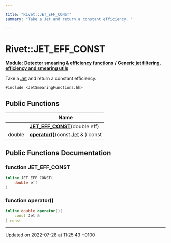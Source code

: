 ```yaml
---

title: "Rivet::JET_EFF_CONST"
summary: "Take a Jet and return a constant efficiency. "

---
```


# Rivet::JET_EFF_CONST

**Module:** **[Detector smearing & efficiency functions](http://example.org/modules/group__smearing/)** **/** **[Generic jet filtering, efficiency and smearing utils](http://example.org/modules/group__smearing__particle/)**



Take a <a href="http://example.org/classes/classrivet_1_1jet/">Jet</a> and return a constant efficiency. 


`#include <JetSmearingFunctions.hh>`

## Public Functions

|                | Name           |
| -------------- | -------------- |
| | **[JET_EFF_CONST](http://example.org/classes/structrivet_1_1jet__eff__const/#function-jet-eff-const)**(double eff) |
| double | **[operator()](http://example.org/classes/structrivet_1_1jet__eff__const/#function-operator())**(const <a href="http://example.org/classes/classrivet_1_1jet/">Jet</a> & ) const |

## Public Functions Documentation

### function JET_EFF_CONST

```cpp
inline JET_EFF_CONST(
    double eff
)
```


### function operator()

```cpp
inline double operator()(
    const Jet & 
) const
```


-------------------------------

Updated on 2022-07-28 at 11:25:43 +0100